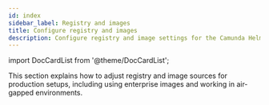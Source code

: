 ```yaml
---
id: index
sidebar_label: Registry and images
title: Configure registry and images
description: Configure registry and image settings for the Camunda Helm chart.
---
```


import DocCardList from '@theme/DocCardList';

This section explains how to adjust registry and image sources for production setups, including using enterprise images and working in air-gapped environments.

<DocCardList />
